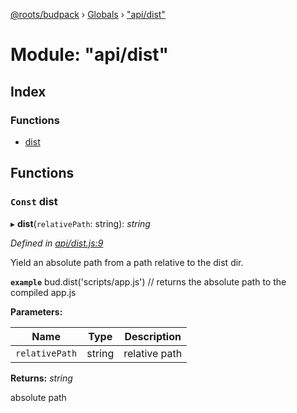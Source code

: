 [@roots/budpack](../README.md) › [Globals](../globals.md) › ["api/dist"](_api_dist_.md)

# Module: "api/dist"

## Index

### Functions

* [dist](_api_dist_.md#const-dist)

## Functions

### `Const` dist

▸ **dist**(`relativePath`: string): *string*

*Defined in [api/dist.js:9](https://github.com/roots/bud-support/blob/5f43850/src/budpack/builder/api/dist.js#L9)*

Yield an absolute path from a path relative to the dist dir.

**`example`** bud.dist('scripts/app.js') // returns the absolute path to the compiled app.js

**Parameters:**

Name | Type | Description |
------ | ------ | ------ |
`relativePath` | string | relative path |

**Returns:** *string*

absolute path
